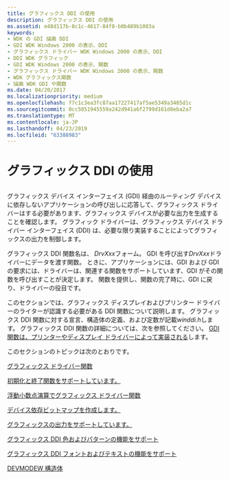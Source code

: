 ```yaml
---
title: グラフィックス DDI の使用
description: グラフィックス DDI の使用
ms.assetid: e48d117b-8c1c-4617-84f8-b0b489b1083a
keywords:
- WDK の GDI 描画 DDI
- GDI WDK Windows 2000 の表示、DDI
- グラフィックス ドライバー WDK Windows 2000 の表示、DDI
- DDI WDK グラフィック
- GDI WDK Windows 2000 の表示、関数
- グラフィックス ドライバー WDK Windows 2000 の表示、関数
- WDK グラフィックス関数
- 描画 WDK GDI や関数
ms.date: 04/20/2017
ms.localizationpriority: medium
ms.openlocfilehash: f7c1c3ea3fc87aa17227417af5ae5349a3485d1c
ms.sourcegitcommit: 0cc5051945559a242d941a6f2799d161d8eba2a7
ms.translationtype: MT
ms.contentlocale: ja-JP
ms.lasthandoff: 04/23/2019
ms.locfileid: "63388983"
---
```

# <a name="using-the-graphics-ddi"></a>グラフィックス DDI の使用


## <span id="ddk_using_the_graphics_ddi_gg"></span><span id="DDK_USING_THE_GRAPHICS_DDI_GG"></span>


グラフィックス デバイス インターフェイス (GDI) 経由のルーティング デバイスに依存しないアプリケーションの呼び出しに応答して、グラフィックス ドライバーはする必要があります、グラフィックス デバイスが必要な出力を生成することを確認します。 グラフィック ドライバーは、グラフィックス デバイス ドライバー インターフェイス (DDI) は、必要な限り実装することによってグラフィックスの出力を制御します。

グラフィックス DDI 関数名は、 *DrvXxx*フォーム。 GDI を呼び出す*DrvXxx*ドライバーにデータを渡す関数。 ときに、アプリケーションには、GDI および GDI の要求には、ドライバーは、関連する関数をサポートしています、GDI がその関数を呼び出すことが決定します。 関数を提供し、関数の完了時に、GDI に戻り、ドライバーの役目です。

このセクションでは、グラフィックス ディスプレイおよびプリンター ドライバーのライターが認識する必要がある DDI 関数について説明します。 グラフィックス DDI 関数に対する宣言、構造体の定義、および定数が記載*winddi.h*します。 グラフィックス DDI 関数の詳細については、次を参照してください。 [GDI 関数は、プリンターやディスプレイ ドライバーによって実装される](https://msdn.microsoft.com/library/windows/hardware/ff566549)します。

このセクションのトピックは次のとおりです。

[グラフィックス ドライバー関数](graphics-driver-functions.md)

[初期化と終了関数をサポートしています。](supporting-initialization-and-termination-functions.md)

[浮動小数点演算でグラフィックス ドライバー関数](floating-point-operations-in-graphics-driver-functions.md)

[デバイス依存ビットマップを作成します。](creating-device-dependent-bitmaps.md)

[グラフィックスの出力をサポートしています。](supporting-graphics-output.md)

[グラフィックス DDI 色およびパターンの機能をサポート](supporting-graphics-ddi-color-and-pattern-functions.md)

[グラフィックス DDI フォントおよびテキストの機能をサポート](supporting-graphics-ddi-font-and-text-functions.md)

[DEVMODEW 構造体](the-devmodew-structure.md)

 

 





